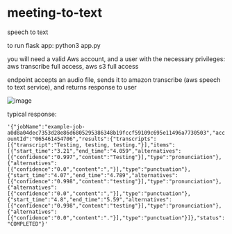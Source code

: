 # meeting-to-text
speech to text <br>

to run flask app: python3 app.py <br>

you will need a valid Aws account, and a user with the necessary privileges: aws transcribe full access, aws s3 full access <br>

endpoint accepts an audio file, sends it to amazon transcribe (aws speech to text service), and returns response to user

![image](https://user-images.githubusercontent.com/20212151/230215817-6927134a-af3a-4ba5-9aa3-d96d3cea7fea.png)

typical response: <br>

```'{"jobName":"example-job-a0d8a04dec7353d28e86d6805295386348b19fccf59109c695e11496a7730503","accountId":"065461454706","results":{"transcripts":[{"transcript":"Testing, testing, testing."}],"items":[{"start_time":"3.21","end_time":"4.059","alternatives":[{"confidence":"0.997","content":"Testing"}],"type":"pronunciation"},{"alternatives":[{"confidence":"0.0","content":","}],"type":"punctuation"},{"start_time":"4.07","end_time":"4.789","alternatives":[{"confidence":"0.998","content":"testing"}],"type":"pronunciation"},{"alternatives":[{"confidence":"0.0","content":","}],"type":"punctuation"},{"start_time":"4.8","end_time":"5.59","alternatives":[{"confidence":"0.998","content":"testing"}],"type":"pronunciation"},{"alternatives":[{"confidence":"0.0","content":"."}],"type":"punctuation"}]},"status":"COMPLETED"}'```
